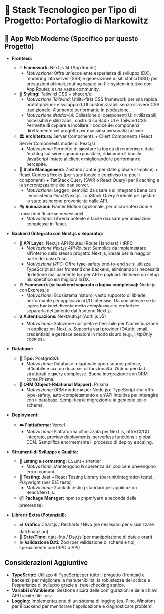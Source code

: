 # 🧰 Stack Tecnologico per Tipo di Progetto: Portafoglio di Markowitz

## 📱 App Web Moderne (Specifico per questo Progetto)

-   **Frontend:**
    -   🔥 **Framework:** Next.js 14 (App Router)
        -   *Motivazione:* Offre un'eccellente esperienza di sviluppo (DX), rendering lato server (SSR) e generazione di siti statici (SSG) per prestazioni ottimali, routing basato su file system intuitivo con App Router, e una vasta community.
    -   🎨 **Styling:** Tailwind CSS + shadcn/ui
        -   *Motivazione Tailwind:* Utility-first CSS framework per una rapida prototipazione e sviluppo di UI customizzabili senza scrivere CSS tradizionale. Altamente performante in produzione.
        -   *Motivazione shadcn/ui:* Collezione di componenti UI riutilizzabili, accessibili e stilizzabili, costruiti su Radix UI e Tailwind CSS. Permette di copiare e incollare il codice dei componenti direttamente nel progetto per massima personalizzazione.
    -   🏛️ **Architettura:** Server Components + Client Components (React Server Components model di Next.js)
        -   *Motivazione:* Permette di spostare la logica di rendering e data fetching sul server quando possibile, riducendo il bundle JavaScript inviato al client e migliorando le performance percepite.
    -   🔄 **State Management:** Zustand / Jotai (per state globale semplice) + React Context/Hooks (per state locale e condiviso tra pochi componenti) + TanStack Query (SWR o React Query) per il caching e la sincronizzazione dei dati server.
        -   *Motivazione:* Leggeri, semplici da usare e si integrano bene con l'ecosistema React/Next.js. TanStack Query è ideale per gestire lo stato asincrono proveniente dalle API.
    -   🎭 **Animazioni:** Framer Motion (opzionale, per micro-interazioni e transizioni fluide se necessarie)
        -   *Motivazione:* Libreria potente e facile da usare per animazioni complesse in React.

-   **Backend (Integrato con Next.js o Separato):**
    -   🚀 **API Layer:** Next.js API Routes (Route Handlers) / tRPC
        -   *Motivazione Next.js API Routes:* Semplice da implementare all'interno dello stesso progetto Next.js, ideale per la maggior parte dei casi d'uso.
        -   *Motivazione tRPC:* Offre type-safety end-to-end se si utilizza TypeScript sia per frontend che backend, eliminando la necessità di definire manualmente tipi per API e payload. Richiede un setup più specifico ma migliora la DX.
    -   ⚙️ **Framework (se backend separato o logica complessa):** Node.js con Express.js
        -   *Motivazione:* Ecosistema maturo, vasto supporto di librerie, performante per applicazioni I/O intensive. Da considerare se la logica backend diventa molto complessa e si preferisce separarla nettamente dal frontend Next.js.
    -   🔒 **Autenticazione:** NextAuth.js (Auth.js v5)
        -   *Motivazione:* Soluzione completa e flessibile per l'autenticazione in applicazioni Next.js. Supporta vari provider (OAuth, email, credentials) e gestisce sessioni in modo sicuro (e.g., HttpOnly cookies).

-   **Database:**
    -   💾 **Tipo:** PostgreSQL
        -   *Motivazione:* Database relazionale open-source potente, affidabile e con un ricco set di funzionalità. Ottimo per dati strutturati e query complesse. Buona integrazione con ORM come Prisma.
    -   🔄 **ORM (Object-Relational Mapper):** Prisma
        -   *Motivazione:* ORM moderno per Node.js e TypeScript che offre type-safety, auto-completamento e un'API intuitiva per interagire con il database. Semplifica le migrazioni e la gestione dello schema.

-   **Deployment:**
    -   ☁️ **Piattaforma:** Vercel
        -   *Motivazione:* Piattaforma ottimizzata per Next.js, offre CI/CD integrato, preview deployments, serverless functions e global CDN. Semplifica enormemente il processo di deploy e scaling.

-   **Strumenti di Sviluppo e Qualità:**
    -   🔧 **Linting & Formatting:** ESLint + Prettier
        -   *Motivazione:* Mantengono la coerenza del codice e prevengono errori comuni.
    -   🧪 **Testing:** Jest + React Testing Library (per unit/integration tests), Playwright (per E2E tests)
        -   *Motivazione:* Stack di testing standard per applicazioni React/Next.js.
    -   📦 **Package Manager:** npm (o pnpm/yarn a seconda delle preferenze)

-   **Librerie Extra (Potenziali):**
    -   📊 **Grafici:** Chart.js / Recharts / Nivo (se necessari per visualizzare dati finanziari)
    -   📅 **Date/Time:** date-fns / Day.js (per manipolazione di date e orari)
    -   ⚙️ **Validazione Dati:** Zod (per validazione di schemi e tipi, specialmente con tRPC o API)

## Considerazioni Aggiuntive
-   **TypeScript:** Utilizzo di TypeScript per tutto il progetto (frontend e backend) per migliorare la manutenibilità, la robustezza del codice e l'esperienza di sviluppo grazie al type-checking statico.
-   **Variabili d'Ambiente:** Gestione sicura delle configurazioni e delle chiavi API tramite file `.env`.
-   **Logging:** Implementazione di un sistema di logging (es. Pino, Winston) per il backend per monitorare l'applicazione e diagnosticare problemi.